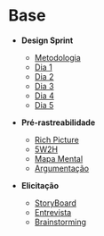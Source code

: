 # Base

- **Design Sprint**
    - [Metodologia](DesignSprint/DesignSprint.md)
    - [Dia 1](DesignSprint/dia1.md)
    - [Dia 2](DesignSprint/dia2.md)
    - [Dia 3](DesignSprint/dia3.md)
    - [Dia 4](DesignSprint/dia4.md)
    - [Dia 5](DesignSprint/dia5.md)

- **Pré-rastreabilidade**
    - [Rich Picture](preTraceability/RichPicture.md)
    - [5W2H](preTraceability/5W2H.md)
    - [Mapa Mental](preTraceability/MapaMental.md)
    - [Argumentação](preTraceability/Argumentacao.md)
    
- **Elicitação**
    - [StoryBoard](Elicitation/StoryBoard.md)
    - [Entrevista](Elicitation/Entrevista.md)
    - [Brainstorming](Elicitation/Brainstorming.md)

